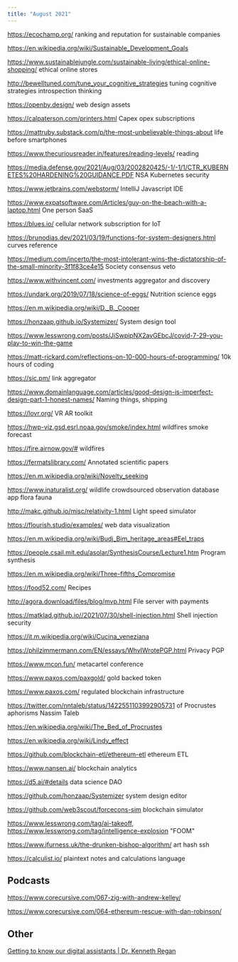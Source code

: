 ```yaml
---
title: "August 2021"
---
```


https://ecochamp.org/ ranking and reputation for sustainable companies

https://en.wikipedia.org/wiki/Sustainable_Development_Goals

https://www.sustainablejungle.com/sustainable-living/ethical-online-shopping/ ethical online stores

http://bewelltuned.com/tune_your_cognitive_strategies tuning cognitive strategies introspection thinking

https://openby.design/ web design assets

https://calpaterson.com/printers.html Capex opex subscriptions

https://mattruby.substack.com/p/the-most-unbelievable-things-about  life before smartphones

https://www.thecuriousreader.in/features/reading-levels/  reading

https://media.defense.gov/2021/Aug/03/2002820425/-1/-1/1/CTR_KUBERNETES%20HARDENING%20GUIDANCE.PDF NSA Kubernetes security

https://www.jetbrains.com/webstorm/ IntelliJ Javascript IDE

https://www.expatsoftware.com/Articles/guy-on-the-beach-with-a-laptop.html One person SaaS

https://blues.io/ cellular network subscription for IoT

https://brunodias.dev/2021/03/19/functions-for-system-designers.html curves reference

https://medium.com/incerto/the-most-intolerant-wins-the-dictatorship-of-the-small-minority-3f1f83ce4e15 Society consensus veto

https://www.withvincent.com/ investments aggregator and discovery

https://undark.org/2019/07/18/science-of-eggs/ Nutrition science eggs

https://en.m.wikipedia.org/wiki/D._B._Cooper

https://honzaap.github.io/Systemizer/ System design tool

https://www.lesswrong.com/posts/JiSwpipNX2avGEbcJ/covid-7-29-you-play-to-win-the-game

https://matt-rickard.com/reflections-on-10-000-hours-of-programming/ 10k hours of coding

https://sic.pm/  link aggregator

https://www.domainlanguage.com/articles/good-design-is-imperfect-design-part-1-honest-names/ Naming things, shipping

https://lovr.org/ VR AR toolkit

https://hwp-viz.gsd.esrl.noaa.gov/smoke/index.html wildfires smoke forecast

https://fire.airnow.gov/# wildfires

https://fermatslibrary.com/ Annotated scientific papers

https://en.m.wikipedia.org/wiki/Novelty_seeking

https://www.inaturalist.org/ wildlife crowdsourced observation database app flora fauna

http://makc.github.io/misc/relativity-1.html Light speed simulator

https://flourish.studio/examples/ web data visualization

https://en.m.wikipedia.org/wiki/Budj_Bim_heritage_areas#Eel_traps

https://people.csail.mit.edu/asolar/SynthesisCourse/Lecture1.htm Program synthesis

https://en.m.wikipedia.org/wiki/Three-fifths_Compromise

https://food52.com/ Recipes

http://agora.download/files/blog/mvp.html File server with payments

https://matklad.github.io//2021/07/30/shell-injection.html Shell injection security

https://it.m.wikipedia.org/wiki/Cucina_veneziana

https://philzimmermann.com/EN/essays/WhyIWrotePGP.html Privacy PGP

https://www.mcon.fun/ metacartel conference

https://www.paxos.com/paxgold/ gold backed token

https://www.paxos.com/ regulated blockchain infrastructure

https://twitter.com/nntaleb/status/1422551103992905731 of Procrustes aphorisms Nassim Taleb

https://en.wikipedia.org/wiki/The_Bed_of_Procrustes

https://en.wikipedia.org/wiki/Lindy_effect

https://github.com/blockchain-etl/ethereum-etl ethereum ETL

https://www.nansen.ai/ blockchain analytics

https://d5.ai/#details data science DAO

https://github.com/honzaap/Systemizer system design editor

https://github.com/web3scout/forcecons-sim blockchain simulator

https://www.lesswrong.com/tag/ai-takeoff, https://www.lesswrong.com/tag/intelligence-explosion "FOOM"

https://www.jfurness.uk/the-drunken-bishop-algorithm/ art hash ssh

https://calculist.io/ plaintext notes and calculations language


## Podcasts

https://www.corecursive.com/067-zig-with-andrew-kelley/

https://www.corecursive.com/064-ethereum-rescue-with-dan-robinson/


## Other

[Getting to know our digital assistants | Dr. Kenneth Regan](https://www.youtube.com/watch?v=9W3D8xVAKao)
